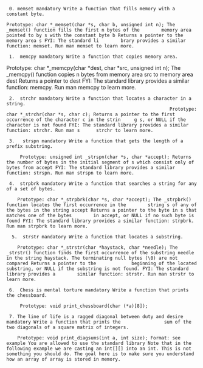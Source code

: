 
     0. memset mandatory Write a function that fills memory with a constant byte.
        
    Prototype: char *_memset(char *s, char b, unsigned int n); The _memset() function fills the first n bytes of the        memory area pointed to by s with the constant byte b Returns a pointer to the memory area s FYI: The standard li        brary provides a similar function: memset. Run man memset to learn more.

     1.  memcpy mandatory Write a function that copies memory area.
															
   Prototype: char *_memcpy(char *dest, char *src, unsigned int n); The _memcpy() function copies n bytes from memory     area src to memory area dest Returns a pointer to dest FYI: The standard library provides a similar function: memcpy.    Run man memcpy to learn more.

     2.  strchr mandatory Write a function that locates a character in a string.
															    Prototype: char *_strchr(char *s, char c); Returns a pointer to the first occurrence of the character c in the strin     g s, or NULL if the character is not found FYI: The standard library provides a similar function: strchr. Run man s      strchr to learn more.

     3.   strspn mandatory Write a function that gets the length of a prefix substring.

         Prototype: unsigned int _strspn(char *s, char *accept); Returns the number of bytes in the initial segment of s which consist only of bytes from accept FYI: The standard library provides a similar function: strspn. Run man strspn to learn more.

     4.  strpbrk mandatory Write a function that searches a string for any of a set of bytes.

        Prototype: char *_strpbrk(char *s, char *accept); The _strpbrk() function locates the first occurrence in the        string s of any of the bytes in the string accept Returns a pointer to the byte in s that matches one of the bytes        in accept, or NULL if no such byte is found FYI: The standard library provides a similar function: strpbrk.             Run man strpbrk to learn more.

      5.  strstr mandatory Write a function that locates a substring.

        Prototype: char *_strstr(char *haystack, char *needle); The _strstr() function finds the first occurrence of the substring needle in the string haystack. The terminating null bytes (\0) are not compared Returns a pointer to the             beginning of the located substring, or NULL if the substring is not found. FYI: The standard library provides a        similar function: strstr. Run man strstr to learn more.

     6.  Chess is mental torture mandatory Write a function that prints the chessboard.

         Prototype: void print_chessboard(char (*a)[8]);

     7. The line of life is a ragged diagonal between duty and desire mandatory Write a function that prints the                sum of the two diagonals of a square matrix of integers.

        Prototype: void print_diagsums(int a, int size); Format: see example You are allowed to use the standard library Note that in the following example we are casting an int[][] into an int. This is not something you should do. The goal here is to make sure you understand how an array of array is stored in memory.
